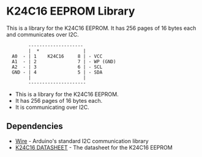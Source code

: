 # K24C16 EEPROM Library 

This is a library for the K24C16 EEPROM. It has 256 pages of 16 bytes each and communicates over I2C.

```
        --------------------
        |  *                |
  A0  - | 1    K24C16     8 | - VCC
  A1  - | 2               7 | - WP (GND)
  A2  - | 3               6 | - SCL
  GND - | 4               5 | - SDA
        |                   | 
        ---------------------

```

- This is a library for the K24C16 EEPROM. 
- It has 256 pages of 16 bytes each.
- It is communicating over I2C. 

## Dependencies
- [Wire](https://www.arduino.cc/en/Reference/Wire) - Arduino's standard I2C communication library
- [K24C16 DATASHEET](https://www.alldatasheet.com/datasheet-pdf/pdf/1131962/ETC1/K24C16.html) - The datasheet for the K24C16 EEPROM